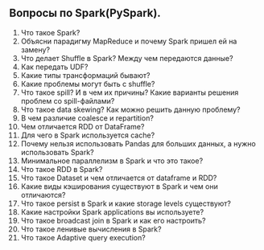 <!-- Yandex.Metrika counter -->
<script type="text/javascript">
    (function(m,e,t,r,i,k,a){
        m[i]=m[i]||function(){(m[i].a=m[i].a||[]).push(arguments)};
        m[i].l=1*new Date();
        for (var j = 0; j < document.scripts.length; j++) {if (document.scripts[j].src === r) { return; }}
        k=e.createElement(t),a=e.getElementsByTagName(t)[0],k.async=1,k.src=r,a.parentNode.insertBefore(k,a)
    })(window, document,'script','https://mc.yandex.ru/metrika/tag.js?id=103580753', 'ym');

    ym(103580753, 'init', {ssr:true, webvisor:true, clickmap:true, ecommerce:"dataLayer", accurateTrackBounce:true, trackLinks:true});
</script>
<noscript><div><img src="https://mc.yandex.ru/watch/103580753" style="position:absolute; left:-9999px;" alt="" /></div></noscript>
<!-- /Yandex.Metrika counter -->
## Вопросы по Spark(PySpark).

1. Что такое Spark?
2. Объясни парадигму MapReduce и почему Spark пришел ей на замену?
3. Что делает Shuffle в Spark? Между чем передаются данные?
4. Как передать UDF?
5. Какие типы трансформаций бывают?
6. Какие проблемы могут быть с shuffle?
7. Что такое spill? И в чем их причины? Какие варианты решения проблем со spill-файлами?
8. Что такое data skewing? Как можно решить данную проблему?
9. В чем различие coalesce и repartition?
10. Чем отличается RDD от DataFrame?
11. Для чего в Spark используется cache?
12. Почему нельзя использовать Pandas для больших данных, а нужно использовать Spark?
13. Минимальное параллелизм в Spark и что это такое?
14. Что такое RDD в Spark?
15. Что такое Dataset и чем отличается от dataframe и RDD?
16. Какие виды кэширования существуют в Spark и чем они отличаются?
17. Что такое persist в Spark и какие storage levels существуют?
18. Какие настройки Spark applications вы используете?
19. Что такое broadcast join в Spark и как его настроить?
20. Что такое ленивые вычисления в Spark?
21. Что такое Adaptive query execution?